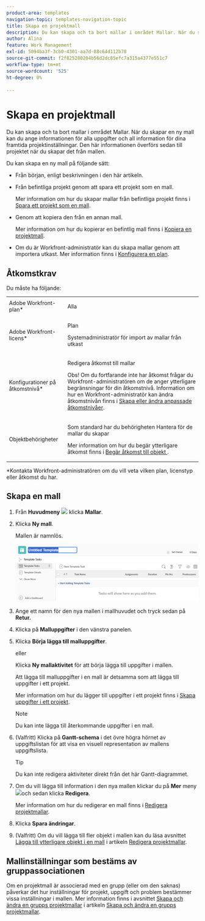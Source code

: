 ```yaml
---
product-area: templates
navigation-topic: templates-navigation-topic
title: Skapa en projektmall
description: Du kan skapa och ta bort mallar i området Mallar. När du skapar en ny mall kan du ange informationen för alla uppgifter och all information för dina framtida projektinställningar. Den här informationen överförs sedan till projektet när du skapar det från mallen.
author: Alina
feature: Work Management
exl-id: 5094ba3f-3cb0-4301-aa7d-88c64d112b78
source-git-commit: f2f825280204b56d2dc85efc7a315a4377e551c7
workflow-type: tm+mt
source-wordcount: '525'
ht-degree: 0%

---
```


# Skapa en projektmall

Du kan skapa och ta bort mallar i området Mallar. När du skapar en ny mall kan du ange informationen för alla uppgifter och all information för dina framtida projektinställningar. Den här informationen överförs sedan till projektet när du skapar det från mallen.

Du kan skapa en ny mall på följande sätt:

* Från början, enligt beskrivningen i den här artikeln.
* Från befintliga projekt genom att spara ett projekt som en mall.

   Mer information om hur du skapar mallar från befintliga projekt finns i [Spara ett projekt som en mall](../../../manage-work/projects/manage-projects/save-project-as-template.md).

* Genom att kopiera den från en annan mall.

   Mer information om hur du kopierar en befintlig mall finns i [Kopiera en projektmall](../../../manage-work/projects/create-and-manage-templates/copy-template.md).

* Om du är Workfront-administratör kan du skapa mallar genom att importera utkast. Mer information finns i [Konfigurera en plan](../../../administration-and-setup/blueprints/configure-template-package.md).

## Åtkomstkrav

Du måste ha följande:

<table style="table-layout:auto"> 
 <col> 
 <col> 
 <tbody> 
  <tr> 
   <td role="rowheader">Adobe Workfront-plan*</td> 
   <td> <p>Alla</p> </td> 
  </tr> 
  <tr> 
   <td role="rowheader">Adobe Workfront-licens*</td> 
   <td> <p>Plan </p> <p data-mc-conditions="QuicksilverOrClassic.Quicksilver">Systemadministratör för import av mallar från utkast</p> </td> 
  </tr> 
  <tr> 
   <td role="rowheader">Konfigurationer på åtkomstnivå*</td> 
   <td> <p>Redigera åtkomst till mallar</p> <p>Obs! Om du fortfarande inte har åtkomst frågar du Workfront-administratören om de anger ytterligare begränsningar för din åtkomstnivå. Information om hur en Workfront-administratör kan ändra åtkomstnivån finns i <a href="../../../administration-and-setup/add-users/configure-and-grant-access/create-modify-access-levels.md" class="MCXref xref">Skapa eller ändra anpassade åtkomstnivåer</a>.</p> </td> 
  </tr> 
  <tr> 
   <td role="rowheader">Objektbehörigheter</td> 
   <td> <p>Som standard har du behörigheten Hantera för de mallar du skapar</p> <p>Mer information om hur du begär ytterligare åtkomst finns i <a href="../../../workfront-basics/grant-and-request-access-to-objects/request-access.md" class="MCXref xref">Begär åtkomst till objekt </a>.</p> </td> 
  </tr> 
 </tbody> 
</table>

&#42;Kontakta Workfront-administratören om du vill veta vilken plan, licenstyp eller åtkomst du har.

## Skapa en mall

1. Från **Huvudmeny** ![](assets/main-menu-icon.png) klicka **Mallar**.

1. Klicka **Ny mall**.

   Mallen är namnlös.

   ![Ny mall](assets/create-template-nwe-2022-350x102.png)

1. Ange ett namn för den nya mallen i mallhuvudet och tryck sedan på **Retur.**
1. Klicka på **Malluppgifter** i den vänstra panelen.
1. Klicka **Börja lägga till malluppgifter**.

   eller

   Klicka **Ny mallaktivitet** för att börja lägga till uppgifter i mallen.

   Att lägga till malluppgifter i en mall är detsamma som att lägga till uppgifter i ett projekt.

   Mer information om hur du lägger till uppgifter i ett projekt finns i [Skapa uppgifter i ett projekt](../../../manage-work/tasks/create-tasks/create-tasks-in-project.md).

   >[!NOTE]
   >
   >Du kan inte lägga till återkommande uppgifter i en mall.

1. (Valfritt) Klicka på **Gantt-schema** i det övre högra hörnet av uppgiftslistan för att visa en visuell representation av mallens uppgiftslista.

   >[!TIP]
   >
   >Du kan inte redigera aktiviteter direkt från det här Gantt-diagrammet.

1. Om du vill lägga till information i den nya mallen klickar du på **Mer** meny ![](assets/more-icon.png)och sedan klicka **Redigera**.

   Mer information om hur du redigerar en mall finns i [Redigera projektmallar](../../../manage-work/projects/create-and-manage-templates/edit-templates.md).

1. Klicka **Spara ändringar**.
1. (Valfritt) Om du vill lägga till fler objekt i mallen kan du läsa avsnittet [Lägga till ytterligare objekt i en mall](../../../manage-work/projects/create-and-manage-templates/edit-templates.md#adding-items-to-template) i artikeln [Redigera projektmallar](../../../manage-work/projects/create-and-manage-templates/edit-templates.md).

## Mallinställningar som bestäms av gruppassociationen

Om en projektmall är associerad med en grupp (eller om den saknas) påverkar det hur inställningar för projekt, uppgift och problem bestämmer vissa inställningar i mallen. Mer information finns i avsnittet [Skapa och ändra en grupps projektmallar](../../../administration-and-setup/manage-groups/work-with-group-objects/create-and-modify-a-groups-templates.md#template2) i artikeln [Skapa och ändra en grupps projektmallar](../../../administration-and-setup/manage-groups/work-with-group-objects/create-and-modify-a-groups-templates.md).
